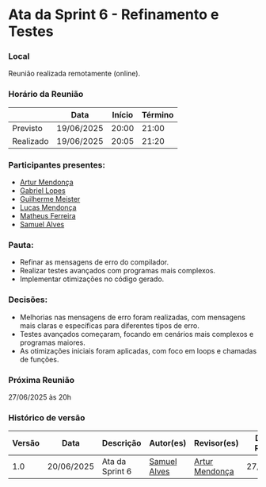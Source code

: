 # Ata da Sprint 6 - Refinamento e Testes

### Local
Reunião realizada remotamente (online).

### Horário da Reunião

|          | Data       | Início| Término |
|----------|------------|-------|---------|
| Previsto | 19/06/2025 | 20:00 | 21:00   |
| Realizado| 19/06/2025 | 20:05 | 21:20   |

### Participantes presentes:
- [Artur Mendonça](https://github.com/ArtyMend07)
- [Gabriel Lopes](https://github.com/BrzGab)
- [Guilherme Meister](https://github.com/gmeister18)
- [Lucas Mendonça](https://github.com/lucasarruda9)
- [Matheus Ferreira](https://github.com/matferreira1)
- [Samuel Alves](https://github.com/samuelalvess)

### Pauta:
- Refinar as mensagens de erro do compilador.
- Realizar testes avançados com programas mais complexos.
- Implementar otimizações no código gerado.

### Decisões:
- Melhorias nas mensagens de erro foram realizadas, com mensagens mais claras e específicas para diferentes tipos de erro.
- Testes avançados começaram, focando em cenários mais complexos e programas maiores.
- As otimizações iniciais foram aplicadas, com foco em loops e chamadas de funções.

### Próxima Reunião 
27/06/2025 às 20h

### Histórico de versão
Versão  | Data | Descrição | Autor(es) | Revisor(es) | Data da Revisão
-------- | ------ | -------- | ---------- | ----------- | ---------------
1.0 | 20/06/2025 | Ata da Sprint 6 | [Samuel Alves](https://github.com/samuelalvess) | [Artur Mendonça](https://github.com/ArtyMend07) | 27/06/2025
